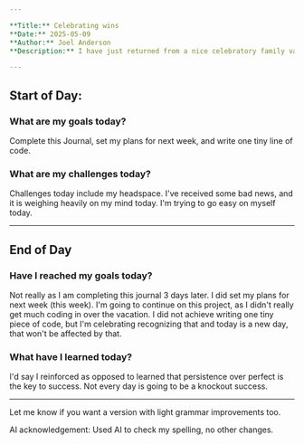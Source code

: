 ```yaml
---

**Title:** Celebrating wins
**Date:** 2025-05-09
**Author:** Joel Anderson
**Description:** I have just returned from a nice celebratory family vacation. It was nice to be with family and to enjoy that time together, after what was a long and fairly intense 17-week bootcamp. I've missed a few journal entries over the last week, but that's ok. The goal is not perfection but persistence.

---
```


## Start of Day:

### What are my goals today?
Complete this Journal, set my plans for next week, and write one tiny line of code.

### What are my challenges today?
Challenges today include my headspace. I've received some bad news, and it is weighing heavily on my mind today. I'm trying to go easy on myself today.

---

## End of Day

### Have I reached my goals today?
Not really as I am completing this journal 3 days later. I did set my plans for next week (this week). I'm going to continue on this project, as I didn't really get much coding in over the vacation. I did not achieve writing one tiny piece of code, but I'm celebrating recognizing that and today is a new day, that won't be affected by that.

### What have I learned today?
I'd say I reinforced as opposed to learned that persistence over perfect is the key to success. Not every day is going to be a knockout success.

---

Let me know if you want a version with light grammar improvements too.

AI acknowledgement: Used AI to check my spelling, no other changes.
